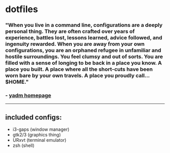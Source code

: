 # dotfiles
### "When you live in a command line, configurations are a deeply personal thing. They are often crafted over years of experience, battles lost, lessons learned, advice followed, and ingenuity rewarded. When you are away from your own configurations, you are an orphaned refugee in unfamiliar and hostile surroundings. You feel clumsy and out of sorts. You are filled with a sense of longing to be back in a place you know. A place you built. A place where all the short-cuts have been worn bare by your own travels. A place you proudly call… $HOME."
### - [yadm homepage](https://yadm.io/)
---
## included configs: 
* i3-gaps (window manager)
* gtk2/3 (graphics thing)
* URxvt (terminal emulator)
* zsh (shell)
